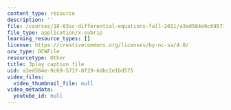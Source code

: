 ```yaml
---
content_type: resource
description: ''
file: /courses/18-03sc-differential-equations-fall-2011/a3ed584e9c69571f8f296dbc2e1bd575_z-meBrqcy_I.vtt
file_type: application/x-subrip
learning_resource_types: []
license: https://creativecommons.org/licenses/by-nc-sa/4.0/
ocw_type: OCWFile
resourcetype: Other
title: 3play caption file
uid: a3ed584e-9c69-571f-8f29-6dbc2e1bd575
video_files:
  video_thumbnail_file: null
video_metadata:
  youtube_id: null
---
```


